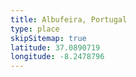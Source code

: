 ```yaml
---
title: Albufeira, Portugal
type: place
skipSitemap: true
latitude: 37.0890719
longitude: -8.2478796
---
```


